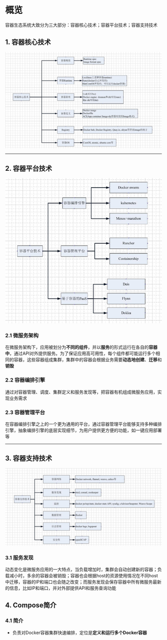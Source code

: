 # 概览
容器生态系统大致分为三大部分：容器核心技术；容器平台技术；容器支持技术

## 1. 容器核心技术
![容器核心技术](./images/容器核心技术.JPG)

------
## 2. 容器平台技术
![容器平台技术](./images/容器平台技术.JPG)

### 2.1 微服务架构
在微服务架构下，应用被划分为**不同的组件**，并以**服务**的形式运行在各自的**容器中**，通过API对外提供服务。为了保证应用高可用性，每个组件都可能运行多个相同的容器，这些容器组成集群，集群中的容器会根据业务需要**动态地创建**、**迁移**和**销毁**       

### 2.2 容器编排引擎
通过对容器管理、调度、集群定义和服务发现等，把容器有机组成微服务应用，实现业务需求        

### 2.3 容器管理平台
在容器编排引擎之上的一个更为通用的平台，通过容器管理平台能够支持多种编排引擎，抽象编排引擎的底层实现细节，为用户提供更方便的功能，如一键应用部署等

------
## 3. 容器支持技术
![容器支持技术](./images/容器支持技术.JPG)

### 3.1 服务发现
动态变化是微服务应用的一大特点，当负载增加时，集群会自动创建新的容器；负载减小时，多余的容器会被销毁；容器也会根据host的资源使用情况在不同host中迁移，容器的IP和端口也会随之改变；而服务发现会保存容器中所有微服务最新的信息，比如IP和端口，并对外部提供API和服务查询功能       

## 4. Compose简介
### 4.1 简介
- 负责对Docker容器集群快速编排，定位是**定义和运行多个Docker容器**
